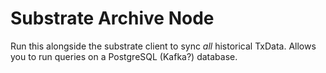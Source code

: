 # Substrate Archive Node

Run this alongside the substrate client to sync *all* historical TxData. Allows
you to run queries on a PostgreSQL (Kafka?) database.


